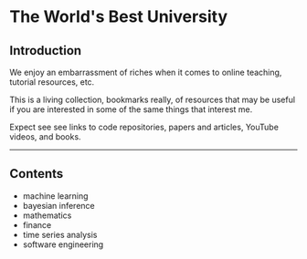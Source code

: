 # The World's Best University

**Introduction**
------------------------------

We enjoy an embarrassment of riches when it comes to online 
teaching, tutorial resources, etc.

This is a living collection, bookmarks really, of resources that may 
be useful if you are interested in some of the same things that interest me.

Expect see see links to code repositories, papers and articles, 
YouTube videos, and books.

***
## Contents

* machine learning
* bayesian inference
* mathematics
* finance
* time series analysis
* software engineering


